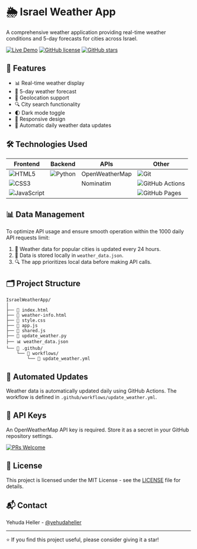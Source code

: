# 🌦️ Israel Weather App

A comprehensive weather application providing real-time weather conditions and 5-day forecasts for cities across Israel.

[![Live Demo](https://img.shields.io/badge/demo-live-brightgreen.svg)](https://israelweather.github.io/)
[![GitHub license](https://img.shields.io/github/license/israelweather/IsraelWeatherApp.svg)](https://github.com/israelweather/IsraelWeatherApp/blob/main/LICENSE)
[![GitHub stars](https://img.shields.io/github/stars/israelweather/IsraelWeatherApp.svg)](https://github.com/israelweather/IsraelWeatherApp/stargazers)

## 🚀 Features

- 📊 Real-time weather display
- 🔮 5-day weather forecast
- 📍 Geolocation support
- 🔍 City search functionality
- 🌓 Dark mode toggle
- 📱 Responsive design
- 🔄 Automatic daily weather data updates

## 🛠️ Technologies Used

| Frontend | Backend | APIs | Other |
|----------|---------|------|-------|
| ![HTML5](https://img.shields.io/badge/HTML5-E34F26?style=for-the-badge&logo=html5&logoColor=white) | ![Python](https://img.shields.io/badge/Python-3776AB?style=for-the-badge&logo=python&logoColor=white) | OpenWeatherMap | ![Git](https://img.shields.io/badge/Git-F05032?style=for-the-badge&logo=git&logoColor=white) |
| ![CSS3](https://img.shields.io/badge/CSS3-1572B6?style=for-the-badge&logo=css3&logoColor=white) | | Nominatim | ![GitHub Actions](https://img.shields.io/badge/GitHub_Actions-2088FF?style=for-the-badge&logo=github-actions&logoColor=white) |
| ![JavaScript](https://img.shields.io/badge/JavaScript-F7DF1E?style=for-the-badge&logo=javascript&logoColor=black) | | | ![GitHub Pages](https://img.shields.io/badge/GitHub_Pages-222222?style=for-the-badge&logo=github&logoColor=white) |

## 📊 Data Management

To optimize API usage and ensure smooth operation within the 1000 daily API requests limit:

1. 🔄 Weather data for popular cities is updated every 24 hours.
2. 💾 Data is stored locally in `weather_data.json`.
3. 🔍 The app prioritizes local data before making API calls.

## 🗂️ Project Structure

```
IsraelWeatherApp/
│
├── 📄 index.html
├── 📄 weather-info.html
├── 🎨 style.css
├── 🧠 app.js
├── 🧠 shared.js
├── 🐍 update_weather.py
├── 📊 weather_data.json
└── 📁 .github/
    └── 📁 workflows/
        └── 📄 update_weather.yml
```

## 🤖 Automated Updates

Weather data is automatically updated daily using GitHub Actions. The workflow is defined in `.github/workflows/update_weather.yml`.

## 🔑 API Keys

An OpenWeatherMap API key is required. Store it as a secret in your GitHub repository settings.

[![PRs Welcome](https://img.shields.io/badge/PRs-welcome-brightgreen.svg?style=flat-square)](http://makeapullrequest.com)

## 📄 License

This project is licensed under the MIT License - see the [LICENSE](LICENSE) file for details.

## 📬 Contact

Yehuda Heller - [@yehudaheller](https://www.linkedin.com/in/yehuda-heller/)

---

⭐️ If you find this project useful, please consider giving it a star!

